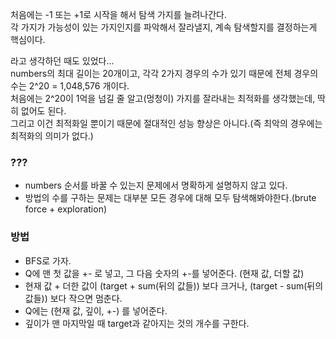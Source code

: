 처음에는 -1 또는 +1로 시작을 해서 탐색 가지를 늘려나간다.  
각 가지가 가능성이 있는 가지인지를 파악해서 잘라낼지, 계속 탐색할지를 결정하는게 핵심이다.

라고 생각하던 때도 있었다...  
numbers의 최대 길이는 20개이고, 각각 2가지 경우의 수가 있기 때문에 전체 경우의 수는 2^20 = 1,048,576 개이다.  
처음에는 2^20이 1억을 넘길 줄 알고(멍청이) 가지를 잘라내는 최적화를 생각했는데, 딱히 없어도 된다.  
그리고 이건 최적화일 뿐이기 때문에 절대적인 성능 향상은 아니다.(즉 최악의 경우에는 최적화의 의미가 없다.)

### ???

- numbers 순서를 바꿀 수 있는지 문제에서 명확하게 설명하지 않고 있다.
- 방법의 수를 구하는 문제는 대부분 모든 경우에 대해 모두 탐색해봐야한다.(brute force + exploration)

### 방법

- BFS로 가자.
- Q에 맨 첫 값을 +- 로 넣고, 그 다음 숫자의 +-를 넣어준다. (현재 값, 더할 값)
- 현재 값 + 더한 값이 (target + sum(뒤의 값들)) 보다 크거나, (target - sum(뒤의 값들)) 보다 작으면 멈춘다.
- Q에는 (현재 값, 깊이, +-) 를 넣어준다.
- 깊이가 맨 마지막일 때 target과 같아지는 것의 개수를 구한다.
